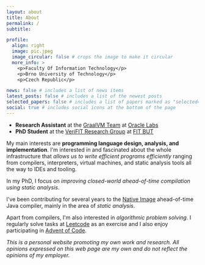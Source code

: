 ```yaml
---
layout: about
title: About
permalink: /
subtitle:

profile:
  align: right
  image: pic.jpeg
  image_circular: false # crops the image to make it circular
  more_info: >
    <p>Faculty Of Information Technology</p>
    <p>Brno University of Technology</p>
    <p>Czech Republic</p>

news: false # includes a list of news items
latest_posts: false # includes a list of the newest posts
selected_papers: false # includes a list of papers marked as "selected={true}"
social: true # includes social icons at the bottom of the page
---
```


- **Research Assistant** at the [GraalVM Team](https://www.graalvm.org/) at [Oracle Labs](https://labs.oracle.com/)
- **PhD Student** at the [VeriFIT Research Group](https://www.fit.vut.cz/research/group/verifit/.en) at [FIT BUT](https://www.fit.vut.cz/.en)

My main interests are **programming language design, analysis, and implementation**. I'm interested in and fascinated about the whole infrastructure that _allows us to write efficient programs efficiently_ ranging from compilers, interpreters, virtual machines, and static analysis tools all the way to IDEs and tooling.

In my PhD, I focus on _improving closed-world ahead-of-time compilation using static analysis_.

I've been contributing for several years to the [Native Image](https://www.graalvm.org/latest/reference-manual/native-image/) ahead-of-time Java compiler, mainly in the area of _static analysis_.

Apart from compilers, I'm also interested in _algorithmic problem solving_. I regularly solve tasks at [Leetcode](https://leetcode.com/dkozak94/) as an exercise and I also enjoy participating in [Advent of Code](https://adventofcode.com/).

_This is a personal website promoting my own work and research. All opinions expressed on this web page are my own and do not reflect the opinions of my employer._
